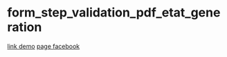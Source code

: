 # form_step_validation_pdf_etat_generation
<a href="http://file.webi4u.com/form_step_validation_pdf_etat_01/demo/">link demo</a>
<a href="https://www.facebook.com/Webi4u-670245179977567">page facebook</a>
